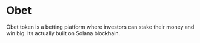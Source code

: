 # Obet
Obet token is a betting platform where investors can stake their money and win big. Its actually built on Solana blockhain.
